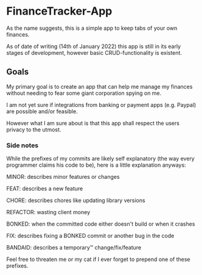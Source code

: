 # FinanceTracker-App
As the name suggests, this is a simple app to keep tabs of your own finances.

As of date of writing (14th of January 2022) this app is still in its early stages of development, however basic CRUD-functionality is existent.


## Goals
My primary goal is to create an app that can help me manage my finances without needing to fear some giant corporation spying on me.

I am not yet sure if integrations from banking or payment apps (e.g. Paypal) are possible and/or feasible.

However what I am sure about is that this app shall respect the users privacy to the utmost.


### Side notes
While the prefixes of my commits are likely self explanatory (the way every programmer claims his code to be), here is a little
explanation anyways:

MINOR: describes minor features or changes

FEAT: describes a new feature

CHORE: describes chores like updating library versions

REFACTOR: wasting client money

BONKED: when the committed code either doesn't build or when it crashes

FIX: describes fixing a BONKED commit or another bug in the code

BANDAID: describes a temporary™ change/fix/feature


Feel free to threaten me or my cat if I ever forget to prepend one of these prefixes.

